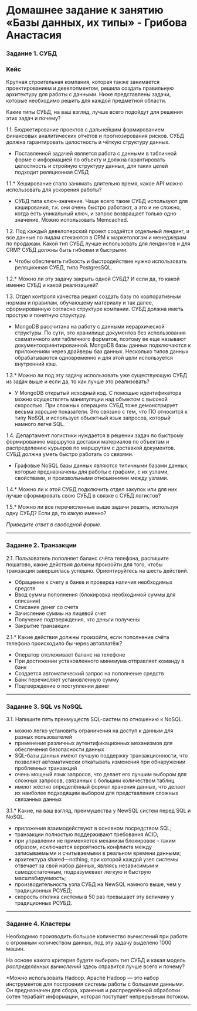 # Домашнее задание к занятию «Базы данных, их типы» - Грибова Анастасия
### Задание 1. СУБД

### Кейс
Крупная строительная компания, которая также занимается проектированием и девелопментом, решила создать 
правильную архитектуру для работы с данными. Ниже представлены задачи, которые необходимо решить для
каждой предметной области. 

Какие типы СУБД, на ваш взгляд, лучше всего подойдут для решения этих задач и почему? 
 
1.1. Бюджетирование проектов с дальнейшим формированием финансовых аналитических отчётов и прогнозирования рисков.
СУБД должна гарантировать целостность и чёткую структуру данных.
* Поставленной задачей является работа с данными в табличной форме с информацией по объекту и должна гарантировать целостность и стройную структуру данных, для таких целей подходит реляционная СУБД

1.1.* Хеширование стало занимать длительно время, какое API можно использовать для ускорения работы? 
* СУБД типа ключ-значение. Чаще всего такие СУБД используют для кэширования, т.к. они очень быстро работают, а это и не сложно, когда есть уникальный ключ, и запрос возвращает только одно значение. Можно использовать Memcached.
  
1.2. Под каждый девелоперский проект создаётся отдельный лендинг, и все данные по лидам стекаются в CRM к 
маркетологам и менеджерам по продажам. Какой тип СУБД лучше использовать для лендингов и для CRM? 
СУБД должны быть гибкими и быстрыми.
* Чтобы обеспечить гибкость и быстродействие нужно использовать реляционная СУБД, типа PostgresSQL.

1.2.* Можно ли эту задачу закрыть одной СУБД? И если да, то какой именно СУБД и какой реализацией?

1.3. Отдел контроля качества решил создать базу по корпоративным нормам и правилам, обучающему материалу 
и так далее, сформированную согласно структуре компании. СУБД должна иметь простую и понятную структуру.
* MongoDB рассчитана на работу с данными иерархической структуры. По сути, это хранилище документов без использования схематичного или табличного форматов, поэтому ее еще называют документоориентированной. MongoDB базы данных подключаются к приложениям через драйверы баз данных. Несколько типов данных обрабатываются одновременно и для этой цели используется внутренний кэш.
  
1.3.* Можно ли под эту задачу использовать уже существующую СУБД из задач выше и если да, то как лучше это 
реализовать?
* У MongoDB открытый исходный код. С помощью идентификатора можно осуществлять манипуляции над объектом с высокой скоростью. При сложных операциях СУБД тоже демонстрирует весьма хорошие показатели. Это связано с тем, что ПО относится к типу NoSQL и использует объектный язык запросов, который намного легче SQL.
  
1.4. Департамент логистики нуждается в решении задач по быстрому формированию маршрутов доставки материалов 
по объектам и распределению курьеров по маршрутам с доставкой документов. СУБД должна уметь быстро работать
со связями.
* Графовые NoSQL базы данных являются типичными базами данных, которые предназначены для работы с графами, с их узлами, свойствами, и произвольными отношениями между узлами.

1.4.* Можно ли к этой СУБД подключить отдел закупок или для них лучше сформировать свою СУБД в связке с СУБД 
логистов?

1.5.* Можно ли все перечисленные выше задачи решить, используя одну СУБД? Если да, то какую именно?

*Приведите ответ в свободной форме.*

---

### Задание 2. Транзакции

2.1. Пользователь пополняет баланс счёта телефона, распишите пошагово, какие действия должны произойти для того, чтобы 
транзакция завершилась успешно. Ориентируйтесь на шесть действий.
*	Обращение к счету в банке и проверка наличия необходимых средств
*	Ввод суммы пополнения (блокировка необходимой суммы для списания)
*	Списание денег со счета
*	Зачисление суммы на лицевой счет
*	Получение подтверждения, что деньги получены
*	Закрытие транзакции

2.1.* Какие действия должны произойти, если пополнение счёта телефона происходило бы через автоплатёж?

* Оператор отслеживает баланс на телефоне
*  При достижении установленного минимума отправляет команду в банк
* Создается автоматический запрос на пополнение средств
* Банк перечисляет установленную сумму
* Подтверждение о поступлении денег


---

### Задание 3. SQL vs NoSQL

3.1. Напишите пять преимуществ SQL-систем по отношению к NoSQL. 
* можно легко установить ограничения на доступ к данным для разных пользователей
*	применение различных аутентификационных механизмов для обеспечения безопасности данных
*	SQL-базы данных имеют лучшую поддержку транзакционности, что позволяет автоматически откатывать изменения при обнаружении проблемных транзакций
*	очень мощный язык запросов, что делает его лучшим выбором для сложных запросов, связанных с большим количеством таблиц
*	имеют жёстко определённый формат хранения данных, что делает их наиболее подходящим выбором для представления сложных связанных данных


3.1.* Какие, на ваш взгляд, преимущества у NewSQL систем перед SQL и NoSQL.

*	приложения взаимодействуют в основном посредством SQL;
*	транзакции полностью поддерживают требования ACID;
*	при управлении не применяется механизм блокировок – таким образом, исключается вероятность конфликта между записываемыми и считываемыми в реальном времени данными;
*	архитектура shared—nothing, при которой каждой узел системы отвечает за свой набор данных, являясь независимым и самодостаточным, подразумевает легкую и быструю масштабируемость;
*	производительность узла СУБД на NewSQL намного выше, чем у традиционных РСУБД;
*	скорость отклика системы в 50 раз превышает эту величину у традиционных РСУБД.


---

### Задание 4. Кластеры

Необходимо производить большое количество вычислений при работе с огромным количеством данных, под эту задачу 
выделено 1000 машин. 

На основе какого критерия будете выбирать тип СУБД и какая модель *распределённых вычислений* 
здесь справится лучше всего и почему?

*Можно использовать Hadoop. Apache Hadoop  — это набор инструментов для построения системы работы с большими данными. Он предназначен для сбора, хранения и распределённой обработки сотен терабайт информации, которая поступает непрерывным потоком. 

---
